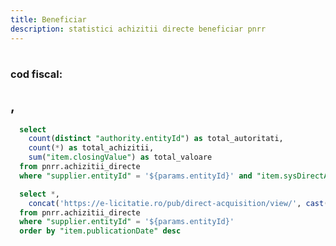 ```yaml
---
title: Beneficiar
description: statistici achizitii directe beneficiar pnrr
---
```


# <Value data={achizitii_directe_beneficiar} row=0 column="supplier.entityName" />
### cod fiscal: <Value data={achizitii_directe_beneficiar} row=0 column="supplier.fiscalNumber" />
## <Value data={achizitii_directe_beneficiar} row=0 column="supplier.city" />, <Value data={achizitii_directe_beneficiar} row=0 column="supplier.county" />

<BigValue 
  data={beneficiar_stats} 
  value=total_achizitii
  title="Achizitii"
/>

<BigValue 
  data={beneficiar_stats} 
  value=total_autoritati
  title="Autoritati"
/>

<BigValue 
  data={beneficiar_stats} 
  value=total_valoare
  title="Valoare"
  fmt="num2m"
  color=green
/>

```sql beneficiar_stats
  select 
    count(distinct "authority.entityId") as total_autoritati,
    count(*) as total_achizitii,
    sum("item.closingValue") as total_valoare
  from pnrr.achizitii_directe
  where "supplier.entityId" = '${params.entityId}' and "item.sysDirectAcquisitionState.text" = 'Oferta acceptata'
```

```sql achizitii_directe_beneficiar
  select *,
    concat('https://e-licitatie.ro/pub/direct-acquisition/view/', cast("item.directAcquisitionId" as integer)) as link
  from pnrr.achizitii_directe 
  where "supplier.entityId" = '${params.entityId}'
  order by "item.publicationDate" desc
```

<DataTable data={achizitii_directe_beneficiar} rowShading=true search=true rows=50 wrapTitles=true>
  <Column id="link" openInNewTab=true title="Cod achizitie" contentType=link linkLabel="item.uniqueIdentificationCode" />
  <Column id="item.closingValue" title="Valoare" fmt="num2k" contentType=colorscale />
  <Column id="item.sysDirectAcquisitionState.text" title="Stare achizitie" />
  <Column id="item.publicationDate" title="Data publicare" fmt="dd-mm-yyyy" />
  <Column id="item.directAcquisitionName" title="Nume achizitie" />
  <Column id="authority.fiscalNumber" title="Cod fiscal" />
  <Column id="authority.entityName" title="Autoritate contractanta" />
  <Column id="authority.city" title="Oras" />
  <Column id="authority.county" title="Judet" />
  <Column id="item.cpvCode" title="Cod CPV" />
</DataTable>
